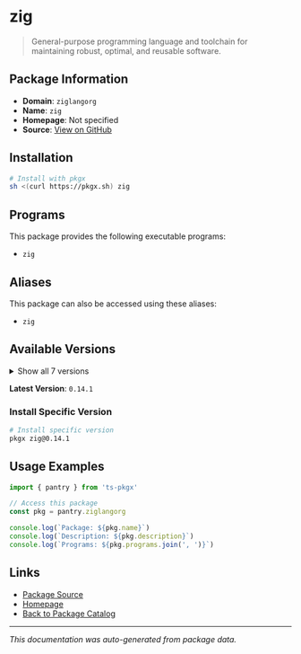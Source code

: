 # zig

> General-purpose programming language and toolchain for maintaining robust, optimal, and reusable software.

## Package Information

- **Domain**: `ziglangorg`
- **Name**: `zig`
- **Homepage**: Not specified
- **Source**: [View on GitHub](https://github.com/pkgxdev/pantry/tree/main/projects/ziglang.org/package.yml)

## Installation

```bash
# Install with pkgx
sh <(curl https://pkgx.sh) zig
```

## Programs

This package provides the following executable programs:

- `zig`

## Aliases

This package can also be accessed using these aliases:

- `zig`

## Available Versions

<details>
<summary>Show all 7 versions</summary>

- `0.14.1`, `0.14.0`, `0.13.0`, `0.12.1`, `0.12.0`
- `0.11.0`, `0.10.1`

</details>

**Latest Version**: `0.14.1`

### Install Specific Version

```bash
# Install specific version
pkgx zig@0.14.1
```

## Usage Examples

```typescript
import { pantry } from 'ts-pkgx'

// Access this package
const pkg = pantry.ziglangorg

console.log(`Package: ${pkg.name}`)
console.log(`Description: ${pkg.description}`)
console.log(`Programs: ${pkg.programs.join(', ')}`)
```

## Links

- [Package Source](https://github.com/pkgxdev/pantry/tree/main/projects/ziglang.org/package.yml)
- [Homepage](#)
- [Back to Package Catalog](../package-catalog.md)

---

*This documentation was auto-generated from package data.*
